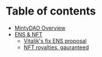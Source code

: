 # Table of contents

* [MintyDAO Overview](README.md)
* [ENS & NFT](ens-and-nft/README.md)
  * [Vitalik's fix ENS proposal](ens-and-nft/vitaliks-fix-ens-proposal.md)
  * [NFT royalties, gauranteed](ens-and-nft/nft-royalties-gauranteed.md)

